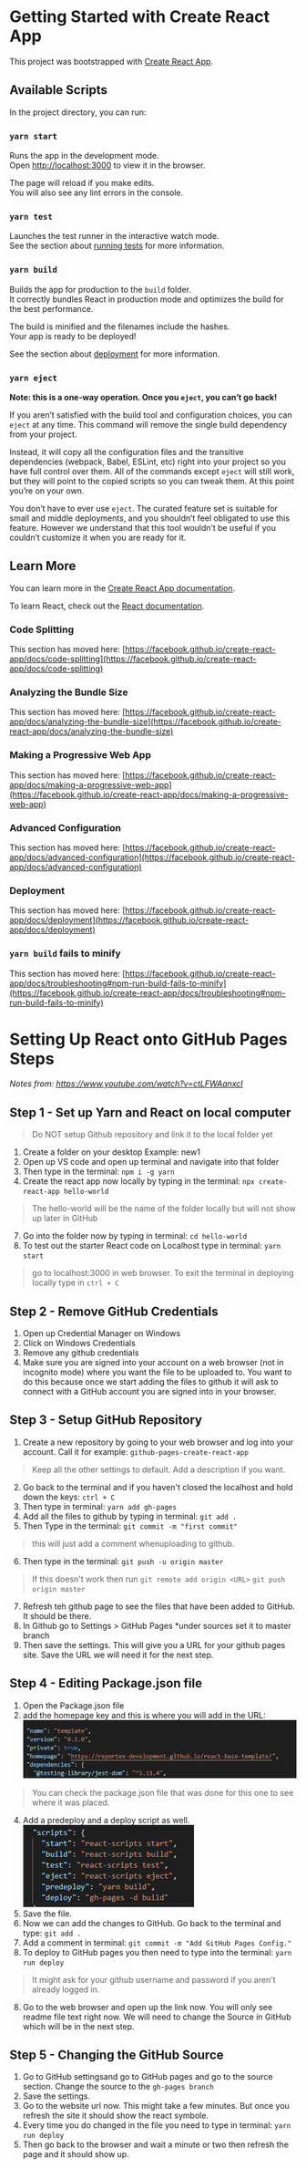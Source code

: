 # Getting Started with Create React App

This project was bootstrapped with [Create React App](https://github.com/facebook/create-react-app).

## Available Scripts

In the project directory, you can run:

### `yarn start`

Runs the app in the development mode.\
Open [http://localhost:3000](http://localhost:3000) to view it in the browser.

The page will reload if you make edits.\
You will also see any lint errors in the console.

### `yarn test`

Launches the test runner in the interactive watch mode.\
See the section about [running tests](https://facebook.github.io/create-react-app/docs/running-tests) for more information.

### `yarn build`

Builds the app for production to the `build` folder.\
It correctly bundles React in production mode and optimizes the build for the best performance.

The build is minified and the filenames include the hashes.\
Your app is ready to be deployed!

See the section about [deployment](https://facebook.github.io/create-react-app/docs/deployment) for more information.

### `yarn eject`

**Note: this is a one-way operation. Once you `eject`, you can’t go back!**

If you aren’t satisfied with the build tool and configuration choices, you can `eject` at any time. This command will remove the single build dependency from your project.

Instead, it will copy all the configuration files and the transitive dependencies (webpack, Babel, ESLint, etc) right into your project so you have full control over them. All of the commands except `eject` will still work, but they will point to the copied scripts so you can tweak them. At this point you’re on your own.

You don’t have to ever use `eject`. The curated feature set is suitable for small and middle deployments, and you shouldn’t feel obligated to use this feature. However we understand that this tool wouldn’t be useful if you couldn’t customize it when you are ready for it.

## Learn More

You can learn more in the [Create React App documentation](https://facebook.github.io/create-react-app/docs/getting-started).

To learn React, check out the [React documentation](https://reactjs.org/).

### Code Splitting

This section has moved here: [https://facebook.github.io/create-react-app/docs/code-splitting](https://facebook.github.io/create-react-app/docs/code-splitting)

### Analyzing the Bundle Size

This section has moved here: [https://facebook.github.io/create-react-app/docs/analyzing-the-bundle-size](https://facebook.github.io/create-react-app/docs/analyzing-the-bundle-size)

### Making a Progressive Web App

This section has moved here: [https://facebook.github.io/create-react-app/docs/making-a-progressive-web-app](https://facebook.github.io/create-react-app/docs/making-a-progressive-web-app)

### Advanced Configuration

This section has moved here: [https://facebook.github.io/create-react-app/docs/advanced-configuration](https://facebook.github.io/create-react-app/docs/advanced-configuration)

### Deployment

This section has moved here: [https://facebook.github.io/create-react-app/docs/deployment](https://facebook.github.io/create-react-app/docs/deployment)

### `yarn build` fails to minify

This section has moved here: [https://facebook.github.io/create-react-app/docs/troubleshooting#npm-run-build-fails-to-minify](https://facebook.github.io/create-react-app/docs/troubleshooting#npm-run-build-fails-to-minify)

# 
# 

# Setting Up React onto GitHub Pages Steps

*Notes from: https://www.youtube.com/watch?v=ctLFWAanxcI*

## Step 1 - Set up Yarn and React on local computer

> Do NOT setup Github repository and link it to the local folder yet 

1. Create a folder on your desktop Example: new1
2. Open up VS code and open up terminal and navigate into that folder
3. Then type in the terminal: 
`npm i -g yarn` 
6. Create the react app now locally by typing in the terminal:
`npx create-react-app hello-world` 
> The hello-world will be the name of the folder locally but will not show up later in GitHub
7. Go into the folder now by typing in terminal:
`cd hello-world` 
8. To test out the starter React code on Localhost type in terminal:
`yarn start` 
> go to localhost:3000 in web browser. To exit the terminal in deploying locally type in `ctrl + C`

## Step 2 - Remove GitHub Credentials
1. Open up Credential Manager on Windows
2. Click on Windows Credentials
3. Remove any github credentials
4. Make sure you are signed into your account on a web browser (not in incognito mode) where you want the file to be uploaded to. You want to do this because once we start adding the files to github it will ask to connect with a GitHub account you are signed into in your browser.

## Step 3 - Setup GitHub Repository
1. Create a new repository by going to your web browser and log into your account. Call it for example:
`github-pages-create-react-app`
> Keep all the other settings to default. Add a description if you want.
2. Go back to the terminal and if you haven't closed the localhost and hold down the keys:
`ctrl + C`
3. Then type in terminal: 
`yarn add gh-pages` 
4. Add all the files to github by typing in terminal:
`git add .`
5. Then Type in the terminal:
`git commit -m "first commit"`
> this will just add a comment whenuploading to github.
6. Then type in the terminal:
`git push -u origin master`

> If this doesn't work then run 
`git remote add origin <URL>`
`git push origin master`
7. Refresh teh github page to see the files that have been added to GitHub. It should be there.
8. In Github go to Settings > GitHub Pages 
*under sources set it to master branch
9. Then save the settings. This will give you a URL for your github pages site. Save the URL we will need it for the next step.

## Step 4 - Editing Package.json file
1. Open the Package.json file
2. add the homepage key and this is where you will add in the URL:\
![Homepage](https://raw.githubusercontent.com/reportex-development/react-base-template/master/public/code-homepage.png)
> You can check the package.json file that was done for this one to see where it was placed.
4. Add a predeploy and a deploy script as well.\
![Script](https://raw.githubusercontent.com/reportex-development/react-base-template/master/public/code-scripts.png)
5. Save the file.
6. Now we can add the changes to GitHub. Go back to the terminal and type:
`git add .`
6. Add a comment in terminal:
`git commit -m "Add GitHub Pages Config."`
7. To deploy to GitHub pages you then need to type into the terminal:
`yarn run deploy`
> It might ask for your github username and password if you aren't already logged in.
8. Go to the web browser and open up the link now. You will only see readme file text right now. We will need to change the Source in GitHub which will be in the next step.

## Step 5 - Changing the GitHub Source
1. Go to GitHub settingsand go to GitHub pages and go to the source section. Change the source to the 
`gh-pages branch`
2. Save the settings.
3. Go to the website url now. This might take a few minutes. But once you refresh the site it should show the react symbole. 
4. Every time you do changed in the file you need to type in terminal:
`yarn run deploy`
5. Then go back to the browser and wait a minute or two then refresh the page and it should show up.

